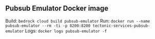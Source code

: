 ## Pubsub Emulator Docker image

Build: `bedrock cloud build pubsub-emulator`
Run: `docker run --name pubsub-emulator --rm -ti -p 8200:8200 tectonic-services-pubsub-emulator`
Logs: `docker logs pubsub-emulator -f`